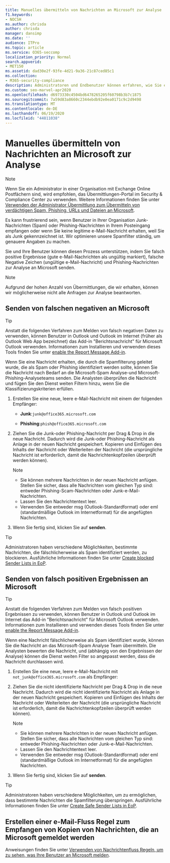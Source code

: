 ```yaml
---
title: Manuelles übermitteln von Nachrichten an Microsoft zur Analyse
f1.keywords:
- NOCSH
ms.author: chrisda
author: chrisda
manager: dansimp
ms.date: ''
audience: ITPro
ms.topic: article
ms.service: O365-seccomp
localization_priority: Normal
search.appverid:
- MET150
ms.assetid: dad30e2f-93fe-4d21-9a36-21c87ced85c1
ms.collection:
- M365-security-compliance
description: Administratoren und Endbenutzer können erfahren, wie Sie e-Mail-Nachrichten (gute e-Mails, die als "schlecht" oder "schlecht" gekennzeichnet sind) zur Analyse an Microsoft senden.
ms.custom: seo-marvel-apr2020
ms.openlocfilehash: d6973330c4504bd6478265205f60798b3b7c1875
ms.sourcegitcommit: 7a59d83a8660c2344ebdb92e0ea0171c9c2d9498
ms.translationtype: MT
ms.contentlocale: de-DE
ms.lasthandoff: 06/19/2020
ms.locfileid: "44811038"
---
```

# <a name="manually-submit-messages-to-microsoft-for-analysis"></a>Manuelles übermitteln von Nachrichten an Microsoft zur Analyse

> [!NOTE]
> Wenn Sie ein Administrator in einer Organisation mit Exchange Online Postfächern sind, wird empfohlen, das Übermittlungen-Portal im Security & Compliance Center zu verwenden. Weitere Informationen finden Sie unter [Verwenden der Administrator Übermittlung zum Übermitteln von verdächtigen Spam, Phishing, URLs und Dateien an Microsoft](admin-submission.md).

Es kann frustrierend sein, wenn Benutzer in Ihrer Organisation Junk-Nachrichten (Spam) oder Phishing-Nachrichten in Ihrem Posteingang empfangen oder wenn Sie keine legitime e-Mail-Nachricht erhalten, weil Sie als Junk gekennzeichnet ist. Wir optimieren unsere Spamfilter ständig, um genauere Angaben zu machen.

Sie und Ihre Benutzer können diesen Prozess unterstützen, indem Sie falsch positive Ergebnisse (gute e-Mail-Nachrichten als ungültig markiert), falsche Negative Zeichen (ungültige e-Mail-Nachricht) und Phishing-Nachrichten zur Analyse an Microsoft senden.

> [!NOTE]
> Aufgrund der hohen Anzahl von Übermittlungen, die wir erhalten, können wir möglicherweise nicht alle Anfragen zur Analyse beantworten.

## <a name="submit-false-negatives-to-microsoft"></a>Senden von falschen negativen an Microsoft

> [!TIP]
> Anstatt die folgenden Verfahren zum Melden von falsch negativen Daten zu verwenden, können Benutzer in Outlook und Outlook im Internet (früher als Outlook Web App bezeichnet) das Add-in "Berichtsnachricht" für Microsoft Outlook verwenden. Informationen zum Installieren und verwenden dieses Tools finden Sie unter [enable the Report Message Add-in](enable-the-report-message-add-in.md).

Wenn Sie eine Nachricht erhalten, die durch die Spamfilterung geleitet wurde, die als Spam oder Phishing identifiziert werden sollte, können Sie die Nachricht nach Bedarf an die Microsoft-Spam Analyse-und Microsoft-Phishing-Analyseteams senden. Die Analysten überprüfen die Nachricht und fügen Sie den Dienst weiten Filtern hinzu, wenn Sie die Klassifizierungskriterien erfüllen.

1. Erstellen Sie eine neue, leere e-Mail-Nachricht mit einem der folgenden Empfänger:

   - **Junk**:`junk@office365.microsoft.com`

   - **Phishing**:`phish@office365.microsoft.com`

2. Ziehen Sie die Junk-oder Phishing-Nachricht per Drag & Drop in die neue Nachricht. Dadurch wird die Junk-oder Phishing-Nachricht als Anlage in der neuen Nachricht gespeichert. Kopieren und Einfügen des Inhalts der Nachricht oder Weiterleiten der Nachricht (die ursprüngliche Nachricht ist erforderlich, damit die Nachrichtenkopfzeilen überprüft werden können).

   > [!NOTE]
   > <ul><li>Sie können mehrere Nachrichten in der neuen Nachricht anfügen. Stellen Sie sicher, dass alle Nachrichten vom gleichen Typ sind: entweder Phishing-Scam-Nachrichten oder Junk-e-Mail-Nachrichten.</li><li>Lassen Sie den Nachrichtentext leer.</li><li>Verwenden Sie entweder msg (Outlook-Standardformat) oder eml (standardmäßige Outlook im Internetformat) für die angefügten Nachrichten.</li></ul>

3. Wenn Sie fertig sind, klicken Sie auf **senden**.

> [!TIP]
> Administratoren haben verschiedene Möglichkeiten, bestimmte Nachrichten, die fälschlicherweise als Spam identifiziert werden, zu blockieren. Ausführliche Informationen finden Sie unter [Create blocked Sender Lists in EoP](create-block-sender-lists-in-office-365.md).

## <a name="submit-false-positives-to-microsoft"></a>Senden von falsch positiven Ergebnissen an Microsoft

> [!TIP]
> Anstatt die folgenden Verfahren zum Melden von falsch positiven Ergebnissen zu verwenden, können Benutzer in Outlook und Outlook im Internet das Add-in "Berichtsnachricht" für Microsoft Outlook verwenden. Informationen zum Installieren und verwenden dieses Tools finden Sie unter [enable the Report Message Add-in](enable-the-report-message-add-in.md).

Wenn eine Nachricht fälschlicherweise als Spam identifiziert wurde, können Sie die Nachricht an das Microsoft-Spam Analyse Team übermitteln. Die Analysten bewerten die Nachricht, und (abhängig von den Ergebnissen der Analyse) können die Dienst weiten Filter so angepasst werden, dass die Nachricht durchlassen wird.

1. Erstellen Sie eine neue, leere e-Mail-Nachricht mit `not_junk@office365.microsoft.com` als Empfänger:

2. Ziehen Sie die nicht identifizierte Nachricht per Drag & Drop in die neue Nachricht. Dadurch wird die nicht identifizierte Nachricht als Anlage in der neuen Nachricht gespeichert. Kopieren und Einfügen des Inhalts der Nachricht oder Weiterleiten der Nachricht (die ursprüngliche Nachricht ist erforderlich, damit die Nachrichtenkopfzeilen überprüft werden können).

   > [!NOTE]
   > <ul><li>Sie können mehrere Nachrichten in der neuen Nachricht anfügen. Stellen Sie sicher, dass alle Nachrichten vom gleichen Typ sind: entweder Phishing-Nachrichten oder Junk-e-Mail-Nachrichten.</li><li>Lassen Sie den Nachrichtentext leer.</li><li>Verwenden Sie entweder msg (Outlook-Standardformat) oder eml (standardmäßige Outlook im Internetformat) für die angefügten Nachrichten.</li></ul>

3. Wenn Sie fertig sind, klicken Sie auf **senden**.

> [!TIP]
> Administratoren haben verschiedene Möglichkeiten, um zu ermöglichen, dass bestimmte Nachrichten die Spamfilterung überspringen. Ausführliche Informationen finden Sie unter [Create Safe Sender Lists in EoP](create-safe-sender-lists-in-office-365.md).

## <a name="create-a-mail-flow-rule-to-receive-copies-of-messages-that-are-reported-to-microsoft"></a>Erstellen einer e-Mail-Fluss Regel zum Empfangen von Kopien von Nachrichten, die an Microsoft gemeldet werden

Anweisungen finden Sie unter [Verwenden von Nachrichtenfluss Regeln, um zu sehen, was Ihre Benutzer an Microsoft melden](use-mail-flow-rules-to-see-what-your-users-are-reporting-to-microsoft.md).
